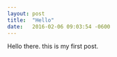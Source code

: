 ```yaml
---
layout: post
title:  "Hello"
date:   2016-02-06 09:03:54 -0600
---
```


Hello there. this is my first post.